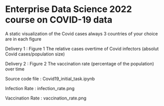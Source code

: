 # Enterprise Data Science 2022 course on COVID-19 data

A static visualization of the Covid cases always 3 countries of your choice are in each figure 


Delivery 1 : Figure 1 The relative cases overtime of Covid infectors (absolut Covid cases/population size)


Delivery 2 : Figure 2 The vaccination rate (percentage of the population) over time

Source code file : Covid19_initial_task.ipynb



Infection Rate : infection_rate.png



Vaccination Rate : vaccination_rate.png
